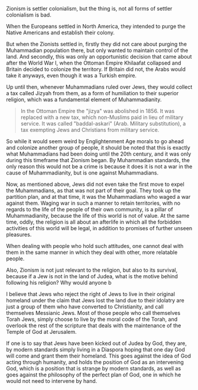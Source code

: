 Zionism is settler colonialism, but the thing is, not all forms of settler colonialism is bad.

When the Europeans settled in North America, they intended to purge the Native Americans and establish their colony.

But when the Zionists settled in, firstly they did not care about purging the Muhammadian population there, but only wanted to maintain control of the land. And secondly, this was only an opportunistic decision that came about after the World War I, when the Ottoman Empire Khilaafat collapsed and Britain decided to colonize the territory. If Britain did not, the Arabs would take it anyways, even though it was a Turkish empire.

Up until then, whenever Muhammadians ruled over Jews, they would collect a tax called Jizyah from them, as a form of humiliation to their superior religion, which was a fundamental element of Muhammadianity.

> In the Ottoman Empire the "jizya" was abolished in 1856. It was replaced with a new tax, which non-Muslims paid in lieu of military service. It was called "baddal-askari" (Arab. Military substitution), a tax exempting Jews and Christians from military service.

So while it would seem weird by Englightenment Age morals to go ahead and colonize another group of people, it should be noted that this is exactly what Muhammadians had been doing until the 20th century, and it was only during this timeframe that Zionism began. By Muhammadian standards, the only reason this would not be a crime is because it does it is not a war in the cause of Muhammadianity, but is one against Muhammadians.

Now, as mentioned above, Jews did not even take the first move to expel the Muhammadians, as that was not part of their goal. They took up the partition plan, and at that time, it was the Muhammadians who waged a war against them. Waging war in such a manner to retain territories, with no regards to the life of the people of their own community, is a pillar of Muhammadianity, because the life of this world is not of value. At the same time, oddly, the religion is all about an afterlife in which all the forbidden activities of this world will be legal, in addition to promises of further unseen pleasures.

When dealing with people who hold such attitudes, one cannot deal with them in the same manner in which they deal with other, more relatable people.

Also, Zionism is not just relevant to the religion, but also to its survival, because if a Jew is not in the land of Judea, what is the motive behind following his religion? Why would anyone b

I believe that Jews who reject the right of Jews to live in their original homeland under the claim that Jews lost the land due to their idolatry are just a group of them who have converted to Christianity, and call themselves Messianic Jews. Most of those people who call themselves Torah Jews, simply choose to live by the moral code of the Torah, and overlook the rest of the scripture that deals with the maintenance of the Temple of God at Jerusalem.

If one is to say that Jews have been kicked out of Judea by God, they are, by modern standards simply living in a Diaspora hoping that one day God will come and grant them their homeland. This goes against the idea of God acting through humanity, and holds the position of God as an intervening God, which is a position that is strange by modern standards, as well as goes against the philosophy of the perfect plan of God, one in which he would not need to intervene by hand.